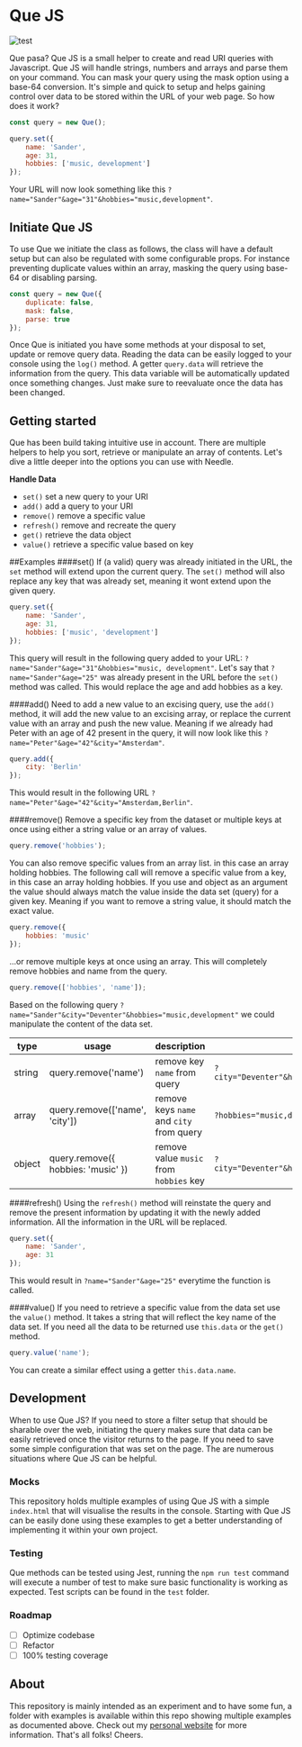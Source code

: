 # Que JS
![test](https://github.com/waxs/que/workflows/test/badge.svg?branch=master)

Que pasa? Que JS is a small helper to create and read URI queries with Javascript. Que JS will handle 
strings, numbers and arrays and parse them on your command. You can mask your query using the mask option using a 
base-64 conversion. It's simple and quick to setup and helps gaining control over data to be stored within the URL of
 your web page. So how does it work?

```javascript
const query = new Que();

query.set({
    name: 'Sander', 
    age: 31,
    hobbies: ['music, development']
});
```
Your URL will now look something like this `?name="Sander"&age="31"&hobbies="music,development"`.

## Initiate Que JS
To use Que we initiate the class as follows, the class will have a default setup but can also be regulated 
with some configurable props. For instance preventing duplicate values within an array, masking the query using 
base-64 or disabling parsing. 
```javascript
const query = new Que({
    duplicate: false,
    mask: false,
    parse: true
});
```
Once Que is initiated you have some methods at your disposal to set, update or remove query data. Reading the data 
can be easily logged to your console using the `log()` method. A getter `query.data` will retrieve the information 
from the query. This data variable will be automatically updated once something changes. Just make sure to reevaluate
once the data has been changed. 
 
## Getting started
Que has been build taking intuitive use in account. There are multiple helpers to help you sort, retrieve or 
manipulate an array of contents. Let's dive a little deeper into the options you can use with Needle. 
 
**Handle Data** 
* `set()` set a new query to your URI
* `add()` add a query to your URI
* `remove()` remove a specific value
* `refresh()` remove and recreate the query
* `get()` retrieve the data object
* `value()` retrieve a specific value based on key
  
##Examples
####set()
If (a valid) query was already initiated in the URL, the `set` method will extend upon the current 
query. The `set()` method will also replace any key that was already set, meaning it wont extend upon the given query. 
```javascript
query.set({
    name: 'Sander',
    age: 31,
    hobbies: ['music', 'development']
});
```
This query will result in the following query added to your URL: `?name="Sander"&age="31"&hobbies="music,
development"`. Let's say that `?name="Sander"&age="25"` was already present in the URL before the `set()` method was 
called. This would replace the age and add hobbies as a key. 

####add()
Need to add a new value to an excising query, use the `add()` method, it will add the new value to an excising array,
 or replace the current value with an array and push the new value. Meaning if we already had Peter with an age of 42
  present in the query, it will now look like this `?name="Peter"&age="42"&city="Amsterdam"`. 
```javascript
query.add({
    city: 'Berlin'
});
```
This would result in the following URL `?name="Peter"&age="42"&city="Amsterdam,Berlin"`.

####remove()
Remove a specific key from the dataset or multiple keys at once using either a string value or an array of values. 
```javascript
query.remove('hobbies');
```
You can also remove specific values from an array list. in this case an array holding hobbies. The following call 
will remove a specific value from a key, in this case an array holding hobbies. If you use and object as an argument 
the value should always match the value inside the data set (query) for a given key. Meaning if you want to remove a 
string value, it should match the exact value.
```javascript
query.remove({
    hobbies: 'music'
});
```
...or remove multiple keys at once using an array. This will completely remove hobbies and name from the query.
```javascript
query.remove(['hobbies', 'name']);
```
Based on the following query `?name="Sander"&city="Deventer"&hobbies="music,development"` we could manipulate the 
content of the data set. 

| type   	| usage                              	| description                              	| output                                         	|
|--------	|------------------------------------	|------------------------------------------	|------------------------------------------------	|
| string 	| query.remove('name')               	| remove key `name` from query             	| `?city="Deventer"&hobbies="music,development"` 	|
| array  	| query.remove(['name', 'city'])     	| remove keys `name` and `city` from query 	| `?hobbies="music,development"`                 	|
| object 	| query.remove({ hobbies: 'music' }) 	| remove value `music` from `hobbies` key  	| `?city="Deventer"&hobbies="music,development"` 	|

####refresh()
Using the `refresh()` method will reinstate the query and remove the present information by updating it with 
the newly added information. All the information in the URL will be replaced. 
```javascript
query.set({
    name: 'Sander',
    age: 31
});
```
This would result in `?name="Sander"&age="25"` everytime the function is called. 

####value()
If you need to retrieve a specific value from the data set use the `value()` method. It takes a string that will 
reflect the key name of the data set. If you need all the data to be returned use `this.data` or the `get()` method. 
```javascript
query.value('name');
```
You can create a similar effect using a getter `this.data.name`.

## Development
When to use Que JS? If you need to store a filter setup that should be sharable over the web, initiating the query 
makes sure that data can be easily retrieved once the visitor returns to the page. If you need to save some simple 
configuration that was set on the page. The are numerous situations where Que JS can be helpful. 
    
### Mocks
This repository holds multiple examples of using Que JS with a simple `index.html` that will visualise the results in
 the console. Starting with Que JS can be easily done using these examples to get a better understanding of 
 implementing it within your own project. 

### Testing
Que methods can be tested using Jest, running the `npm run test` command will execute a number of test to make 
sure basic functionality is working as expected. Test scripts can be found in the `test` folder.  

### Roadmap
- [ ] Optimize codebase
- [ ] Refactor
- [ ] 100% testing coverage

## About
This repository is mainly intended as an experiment and to have some fun, a folder with examples is available within 
this repo showing multiple examples as documented above. Check out my [personal website](http://sanderhidding.nl) for 
more information. That's all folks! Cheers. 